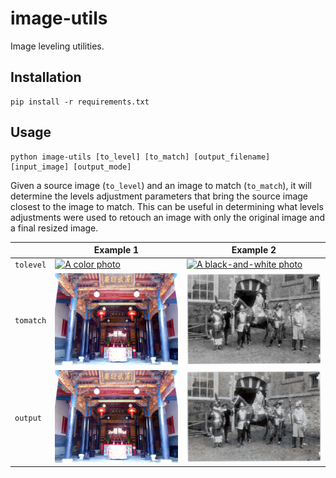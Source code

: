 # image-utils

Image leveling utilities.

## Installation

```
pip install -r requirements.txt
```

## Usage

```
python image-utils [to_level] [to_match] [output_filename] [input_image] [output_mode]
```

Given a source image (`to_level`) and an image to match (`to_match`), it will determine the levels adjustment parameters that bring the source image closest to the image to match.
This can be useful in determining what levels adjustments were used to retouch an image with only the original image and a final resized image.

|            | Example 1                                                                                                                                                                                                                                                                          | Example 2                                                                                                                                                                                                                                                                                                                                                        |
|------------|------------------------------------------------------------------------------------------------------------------------------------------------------------------------------------------------------------------------------------------------------------------------------------|------------------------------------------------------------------------------------------------------------------------------------------------------------------------------------------------------------------------------------------------------------------------------------------------------------------------------------------------------------------|
| `tolevel`  | [![A color photo](https://upload.wikimedia.org/wikipedia/commons/thumb/7/7b/%E6%89%BF%E7%A5%9C%E5%A0%82%E5%85%A7%E6%99%AF.JPG/360px-%E6%89%BF%E7%A5%9C%E5%A0%82%E5%85%A7%E6%99%AF.JPG)](https://commons.wikimedia.org/wiki/File:%E6%89%BF%E7%A5%9C%E5%A0%82%E5%85%A7%E6%99%AF.JPG) | [![A black-and-white photo](https://upload.wikimedia.org/wikipedia/commons/thumb/5/51/Koninginnefeest%2C_Gasthuisstraat%2C_Inventarisnummer_NL-HlmNHA_08655.JPG/400px-Koninginnefeest%2C_Gasthuisstraat%2C_Inventarisnummer_NL-HlmNHA_08655.JPG)](https://commons.wikimedia.org/wiki/File:Koninginnefeest,_Gasthuisstraat,_Inventarisnummer_NL-HlmNHA_08655.JPG) |
| `tomatch`  | <a href="https://github.com/calvinkuo/image-utils/blob/main/examples/example1.png?raw=true"><img src="https://github.com/calvinkuo/image-utils/blob/main/examples/example1.png?raw=true"></a>                                                                                      | <a href="https://github.com/calvinkuo/image-utils/blob/main/examples/example2.png?raw=true"><img src="https://github.com/calvinkuo/image-utils/blob/main/examples/example2.png?raw=true"></a>                                                                                                                                                                    |                                                                                                                                                                                                                                                                                                                                                        |
| `output`   | <a href="https://github.com/calvinkuo/image-utils/blob/main/examples/example1output.png?raw=true"><img src="https://github.com/calvinkuo/image-utils/blob/main/examples/example1output.png?raw=true" width="360"></a>                                                              | <a href="https://github.com/calvinkuo/image-utils/blob/main/examples/example2output.png?raw=true"><img src="https://github.com/calvinkuo/image-utils/blob/main/examples/example2output.png?raw=true" width="400"></a>                                                                                                                                            |
